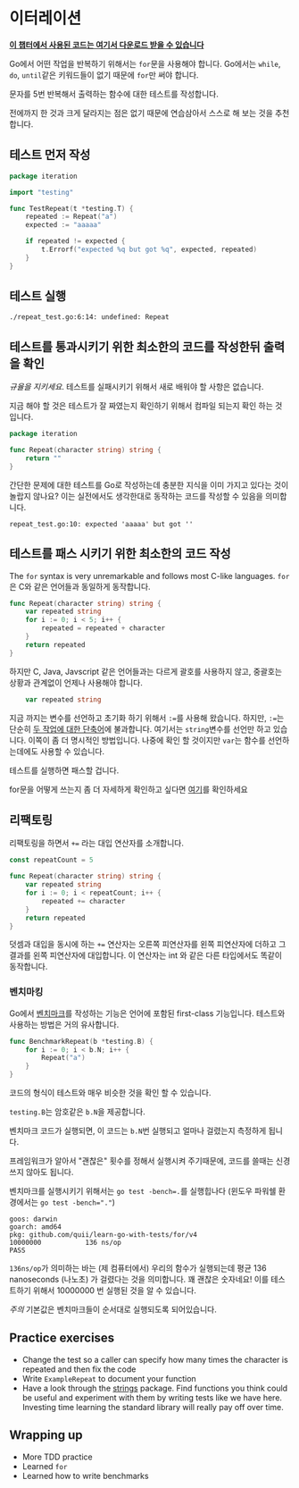 <!-- # Iteration -->
# 이터레이션

<!-- **[You can find all the code for this chapter here](https://github.com/quii/learn-go-with-tests/tree/master/for)** -->
**[이 챕터에서 사용된 코드는 여기서 다운로드 받을 수 있습니다](https://github.com/quii/learn-go-with-tests/tree/master/for)**

<!-- To do stuff repeatedly in Go, you'll need `for`. In Go there are no `while`, `do`, `until` keywords, you can only use `for`. Which is a good thing! -->
Go에서 어떤 작업을 반복하기 위해서는 `for`문을 사용해야 합니다. Go에서는 `while`, `do`, `until`같은 키워드들이 없기 때문에 `for`만 써야 합니다.

<!-- Let's write a test for a function that repeats a character 5 times. -->
문자를 5번 반복해서 출력하는 함수에 대한 테스트를 작성합니다.

<!-- There's nothing new so far, so try and write it yourself for practice. -->
전에까지 한 것과 크게 달라지는 점은 없기 때문에 연습삼아서 스스로 해 보는 것을 추천합니다.

<!-- ## Write the test first -->
## 테스트 먼저 작성

```go
package iteration

import "testing"

func TestRepeat(t *testing.T) {
    repeated := Repeat("a")
    expected := "aaaaa"

    if repeated != expected {
        t.Errorf("expected %q but got %q", expected, repeated)
    }
}
```

<!-- ## Try and run the test -->
## 테스트 실행

`./repeat_test.go:6:14: undefined: Repeat`

<!-- ## Write the minimal amount of code for the test to run and check the failing test output -->
## 테스트를 통과시키기 위한 최소한의 코드를 작성한뒤 출력을 확인

<!-- _Keep the discipline!_ You don't need to know anything new right now to make the test fail properly. -->
_규율을 지키세요_. 테스트를 실패시키기 위해서 새로 배워야 할 사항은 없습니다.

<!-- All you need to do right now is enough to make it compile so you can check your test is written well. -->
지금 해야 할 것은 테스트가 잘 짜였는지 확인하기 위해서 컴파일 되는지 확인 하는 것 입니다.

```go
package iteration

func Repeat(character string) string {
    return ""
}
```

<!-- Isn't it nice to know you already know enough Go to write tests for some basic problems? This means you can now play with the production code as much as you like and know it's behaving as you'd hope. -->
간단한 문제에 대한 테스트를 Go로 작성하는데 충분한 지식을 이미 가지고 있다는 것이 놀랍지 않나요? 이는 실전에서도 생각한대로 동작하는 코드를 작성할 수 있음을 의미합니다.

`repeat_test.go:10: expected 'aaaaa' but got ''`

<!-- ## Write enough code to make it pass -->
## 테스트를 패스 시키기 위한 최소한의 코드 작성

The `for` syntax is very unremarkable and follows most C-like languages.
`for`은 C와 같은 언어들과 동일하게 동작합니다.

```go
func Repeat(character string) string {
    var repeated string
    for i := 0; i < 5; i++ {
        repeated = repeated + character
    }
    return repeated
}
```

<!-- Unlike other languages like C, Java, or JavaScript there are no parentheses surrounding the three components of the for statement and the braces { } are always required. You might wonder what is happening in the row -->
하지만 C, Java, Javscript 같은 언어들과는 다르게 괄호를 사용하지 않고, 중괄호는 상황과 관계없이 언제나 사용해야 합니다.

```go
    var repeated string
```

<!-- as we've been using `:=` so far to declare and initializing variables. However, `:=` is simply [short hand for both steps](https://gobyexample.com/variables). Here we are declaring a `string` variable only. Hence, the explicit version. We can also use `var` to declare functions, as we'll see later on. -->
지금 까지는 변수를 선언하고 초기화 하기 위해서 `:=`를 사용해 왔습니다. 하지만, `:=`는 단순히 [두 작업에 대한 단축어](https://gobyexample.com/variables)에 불과합니다. 여기서는 `string`변수를 선언만 하고 있습니다. 이쪽이 좀 더 명시적인 방법입니다. 나중에 확인 할 것이지만 `var`는 함수를 선언하는데에도 사용할 수 있습니다.

<!-- Run the test and it should pass. -->
테스트를 실행하면 패스할 겁니다.

<!-- Additional variants of the for loop are described [here](https://gobyexample.com/for). -->
for문을 어떻게 쓰는지 좀 더 자세하게 확인하고 싶다면 [여기](https://gobyexample.com/for)를 확인하세요

<!-- ## Refactor -->
## 리팩토링

<!-- Now it's time to refactor and introduce another construct `+=` assignment operator. -->
리팩토링을 하면서 `+=` 라는 대입 연산자를 소개합니다.

```go
const repeatCount = 5

func Repeat(character string) string {
    var repeated string
    for i := 0; i < repeatCount; i++ {
        repeated += character
    }
    return repeated
}
```

<!-- `+=` the Add AND assignment operator, adds the right operand to the left operand and assigns the result to left operand. It works with other types like integers. -->
덧셈과 대입을 동시에 하는 `+=` 연산자는 오른쪽 피연산자를 왼쪽 피연산자에 더하고 그 결과를 왼쪽 피연산자에 대입합니다. 이 연산자는 int 와 같은 다른 타입에서도 똑같이 동작합니다.

<!-- ### Benchmarking -->
### 벤치마킹

<!-- Writing [benchmarks](https://golang.org/pkg/testing/#hdr-Benchmarks) in Go is another first-class feature of the language and it is very similar to writing tests. -->
Go에서 [벤치마크](https://golang.org/pkg/testing/#hdr-Benchmarks)를 작성하는 기능은 언어에 포함된 first-class 기능입니다. 테스트와 사용하는 방법은 거의 유사합니다. 

```go
func BenchmarkRepeat(b *testing.B) {
    for i := 0; i < b.N; i++ {
        Repeat("a")
    }
}
```

<!-- You'll see the code is very similar to a test. -->
코드의 형식이 테스트와 매우 비슷한 것을 확인 할 수 있습니다.

<!-- The `testing.B` gives you access to the cryptically named `b.N`. -->
`testing.B`는 암호같은 `b.N`을 제공합니다.

<!-- When the benchmark code is executed, it runs `b.N` times and measures how long it takes. -->
벤치마크 코드가 실행되면, 이 코드는 `b.N`번 실행되고 얼마나 걸렸는지 측정하게 됩니다.

<!-- The amount of times the code is run shouldn't matter to you, the framework will determine what is a "good" value for that to let you have some decent results. -->
프레임워크가 알아서 "괜찮은" 횟수를 정해서 실행시켜 주기때문에, 코드를 쓸때는 신경쓰지 않아도 됩니다.

<!-- To run the benchmarks do `go test -bench=.` (or if you're in Windows Powershell `go test -bench="."`) -->
벤치마크를 실행시키기 위해서는 `go test -bench=.`를 실행힙나다 (윈도우 파워쉘 환경에서는 `go test -bench="."`)

```text
goos: darwin
goarch: amd64
pkg: github.com/quii/learn-go-with-tests/for/v4
10000000           136 ns/op
PASS
```

<!-- What `136 ns/op` means is our function takes on average 136 nanoseconds to run \(on my computer\). Which is pretty ok! To test this it ran it 10000000 times. -->
`136ns/op`가 의미하는 바는 \(제 컴퓨터에서\) 우리의 함수가 실행되는데 평균 136 nanoseconds (나노초) 가 걸렸다는 것을 의미합니다. 꽤 괜찮은 숫자네요! 이를 테스트하기 위해서 10000000 번 실행된 것을 알 수 있습니다.

<!-- _NOTE_ by default Benchmarks are run sequentially. -->
_주의_ 기본값은 벤치마크들이 순서대로 실행되도록 되어있습니다.

## Practice exercises

* Change the test so a caller can specify how many times the character is repeated and then fix the code
* Write `ExampleRepeat` to document your function
* Have a look through the [strings](https://golang.org/pkg/strings) package. Find functions you think could be useful and experiment with them by writing tests like we have here. Investing time learning the standard library will really pay off over time.

## Wrapping up

* More TDD practice
* Learned `for`
* Learned how to write benchmarks

